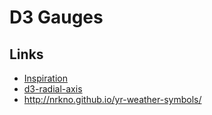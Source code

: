 # D3 Gauges

## Links

- [Inspiration](https://github.com/melgish/weather-gauges)
- [d3-radial-axis](https://github.com/vasturiano/d3-radial-axis)
- <http://nrkno.github.io/yr-weather-symbols/>
